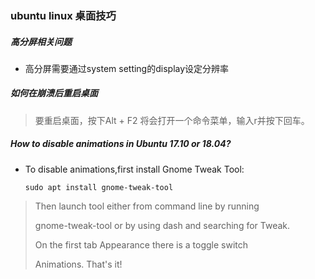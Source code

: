 ### ubuntu linux 桌面技巧

##### 高分屏相关问题
* 高分屏需要通过system setting的display设定分辨率

##### 如何在崩溃后重启桌面

> 要重启桌面，按下Alt + F2 将会打开一个命令菜单，输入r并按下回车。

##### How to disable animations in Ubuntu 17.10 or 18.04?

* To disable animations,first install Gnome Tweak Tool:

    `sudo apt install gnome-tweak-tool`

> Then launch tool either from command line by running
>
> gnome-tweak-tool or by using dash and searching for Tweak.
>
> On the first tab Appearance there is a toggle switch
>
> Animations. That's it!